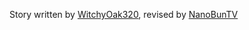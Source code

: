 Story written by [WitchyOak320](https://twitter.com/WitchyOak320), revised by [NanoBunTV](https://twitter.com/NanoBunTV)